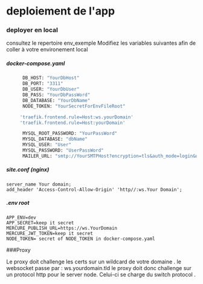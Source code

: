 # deploiement de l'app 

### deployer en local 

consultez le repertoire env_exemple
Modifiez les variables suivantes afin de coller à votre environement local 
##### docker-compose.yaml
```dockerfile
      DB_HOST: "YourDbHost"
      DB_PORT: "3311"
      DB_USER: "YourDbUser"
      DB_PASS: "YourDbPassWord"
      DB_DATABASE: "YourDbName"
      NODE_TOKEN: "YourSecretForEnvFileRoot"

     'traefik.frontend.rule=Host:ws.yourDomain'
     'traefik.frontend.rule=Host:yourDomain'   

      MYSQL_ROOT_PASSWORD: "YourPassWord"
      MYSQL_DATABASE: "dbName"
      MYSQL_USER: "User"
      MYSQL_PASSWORD: "UserPassWord"   
      MAILER_URL: "smtp://YourSMTPHost?encryption=tls&auth_mode=login&username=user@domain&password=YourPassword"  
```
##### site.conf (nginx)

```
server_name Your domain;
add_header 'Access-Control-Allow-Origin' 'http//:ws.Your Domain';
```

##### .env root

```dotenv
APP_ENV=dev
APP_SECRET=keep it secret
MERCURE_PUBLISH_URL=https://ws.YourDomain
MERCURE_JWT_TOKEN=keep it secret
NODE_TOKEN= secret of NODE_TOKEN in docker-compose.yaml
```

###Proxy

Le proxy doit challenge les certs sur un wildcard de votre domaine . 
le websocket passe par : ws.yourdomain.tld le proxy doit donc challenge sur un protocol http pour le server node.
Celui-ci se charge du switch protocol . 
